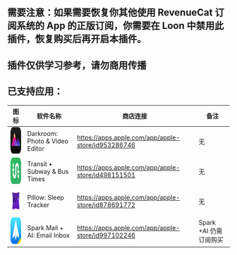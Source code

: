 ## 需要注意：如果需要恢复你其他使用 RevenueCat 订阅系统的 App 的正版订阅，你需要在 Loon 中禁用此插件，恢复购买后再开启本插件。
## 插件仅供学习参考，请勿商用传播

## 已支持应用：

|图标| 软件名称      | 商店连接 | 备注 |
| ----------- | ----------- | ----------- | ----------- |
|<img src="https://raw.githubusercontent.com/seanzhang98/LoonScript/main/revenuecat/icon/Darkroom.png" width="60" height="60"/>| Darkroom: Photo & Video Editor      | https://apps.apple.com/app/apple-store/id953286746       | 无 |
|<img src="https://raw.githubusercontent.com/seanzhang98/LoonScript/main/revenuecat/icon/Transit.png" width="60" height="60"/>| Transit • Subway & Bus Times   | https://apps.apple.com/app/apple-store/id498151501        | 无 |
|<img src="https://raw.githubusercontent.com/seanzhang98/LoonScript/main/revenuecat/icon/Pillow.png" width="60" height="60"/>| Pillow: Sleep Tracker   | https://apps.apple.com/app/apple-store/id878691772        | 无 |
|<img src="https://raw.githubusercontent.com/seanzhang98/LoonScript/main/revenuecat/icon/Spark.png" width="60" height="60"/>| Spark Mail + AI: Email Inbox      | https://apps.apple.com/app/apple-store/id997102246       | Spark +AI 仍需订阅购买 |

